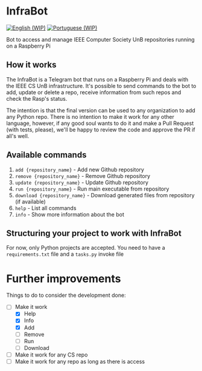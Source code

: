 # InfraBot

[![English (WIP)](https://img.shields.io/badge/language-en--us-blue.svg)](README.md)
[![Portuguese (WIP)](https://img.shields.io/badge/language-pt--br-green.svg)](README-pt-br.md)

Bot to access and manage IEEE Computer Society UnB repositories running on a Raspberry Pi

## How it works

The InfraBot is a Telegram bot that runs on a Raspberry Pi and deals with the
IEEE CS UnB infrastructure. It's possible to send commands to the bot to add, update or
delete a repo, receive information from such repos and check the Rasp's status.

The intention is that the final version can be used to any organization to add any Python
repo. There is no intention to make it work for any other language, however,
if any good soul wants to do it and make a Pull Request (with tests, please), we'll
be happy to review the code and approve the PR if all's well.

## Available commands

1. `add {repository_name}` - Add new Github repository
2. `remove {repository_name}` - Remove Github repository
3. `update {repository_name}` - Update Github repository
4. `run {repository_name}` - Run main executable from repository
5. `download {repository_name}` - Download generated files from repository (if available)
6. `help` - List all commands
7. `info` - Show more information about the bot

## Structuring your project to work with InfraBot

For now, only Python projects are accepted.
You need to have a `requirements.txt` file and a `tasks.py` invoke file

# Further improvements

Things to do to consider the development done:

- [ ] Make it work
    - [X] Help
    - [X] Info
    - [X] Add
    - [ ] Remove
    - [ ] Run
    - [ ] Download
- [ ] Make it work for any CS repo 
- [ ] Make it work for any repo as long as there is access 